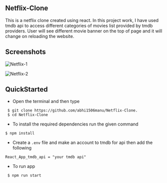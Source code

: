 ## Netflix-Clone

This is a netflix clone created using react. In this project work, I have used tmdb api to access different categories of movies list provided by tmdb providers. User will see different movie banner on the top of page and it will change on reloading the website. 
<br>

<h2> Screenshots </h2>

![Netflix-1](https://i.imgur.com/ANGdfUj.png)

![Netflix-2](https://i.imgur.com/qqAxVA8.png)

<h2>QuickStarted</h2>

* Open the terminal and then type
```
 $ git clone https://github.com/abhi1506manu/Netflix-Clone.
 $ cd Netflix-Clone
 ```
 * To install the required dependencies run the given command
 ```
$ npm install
```
* Create a ```.env``` file and make an account to tmdb for api then add the following
```
React_App_tmdb_api = "your tmdb api"
```
* To run app 
```
 $ npm run start
 ```
